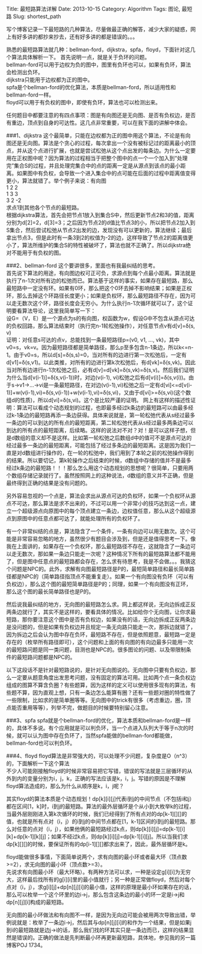 Title: 最短路算法详解
Date: 2013-10-15
Category: Algorithm
Tags: 图论, 最短路
Slug: shortest_path

写个博客记录一下最短路的几种算法，尽量做最正确的解答，减少大家的疑惑，网上有好多讲的都抄来抄去，还有好多讲的都是错误的。。。

熟悉的最短路算法就几种：bellman-ford，dijkstra，spfa，floyd，下面针对这几个算法具体解析一下。
首先说明一点，就是关于负环的问题。  
bellman-ford可以用于边权为负的图中，图里有负环也可以，如果有负环，算法会检测出负环。  
dijkstra只能用于边权都为正的图中。  
spfa是个bellman-ford的优化算法，本质是bellman-ford，所以适用性和bellman-ford一样。  
floyd可以用于有负权的图中，即使有负环，算法也可以检测出来。

任何题目中都要注意的有四点事项：图是有向图还是无向图、是否有负权边，是否有重边，顶点到自身的可达性。这几点非常重要，可以在我下面的讲解中体会。

###1、dijkstra
这个最简单，只能在边权都为正的图中用这个算法，不论是有向图还是无向图。算法是个贪心的过程，每次拿出一个没有被标记过的距离最小的顶点，并从这个点进行扩展，也就是尝试松弛从这个点出发的每条边。为什么一定要用在正权图中呢？因为算法的过程相当于把整个图中的点一个一个加入到“处理完”集合S的过程，并且处理完集合中的点的距离一定是从源点到该点的最小距离。如果图中有负权，会导致一个进入集合中的点可能在后面的过程中距离值变得更小，算法就错了。举个例子来说：有向图  
1 2 2  
1 3 3  
3 2 -2  
求点1到其他各个节点的最短路。  
根据dijkstra算法，首先会把节点1放入到集合S中，然后更新节点2和3的值，距离分别为d[2]=2，d[3]=3；之后因为节点2的d值比节点3的小，所以把节点2加入到S集合，然后尝试松弛从节点2出发的边，发现没有可以更新的，算法继续；最后拿出节点3，但是此时有一条3到2的权值为-2的边，这样导致了节点2的距离值更小了，算法所维护的集合S的特性被破坏了，算法也就不正确了。所以dijkstra绝对不能用于有负权的图。

###2、bellman-ford
这个要讲很多，里面也有我最纠结的思考。  
首先说下算法的用途，有向图边权可正可负，求源点到每个点最小距离。算法就是执行了n-1次对所有边的松弛而已。算法基于这样的事实，如果存在最短路，那么最短路中一定没有环。如果有0环，那么把这个0环去掉不影响结果；如果是正权环，那么去掉这个环路径长度更小；如果是负权环，那么最短路径不存在，因为可以走无数次这个环，路径长度会无穷小。为什么执行n-1次循环就可以了，这个证明要看算法导论，这里我简单写一下：  
设G=（V，E）是一个源点为s的有向图，权函数为w，假设G中不包含从源点可达的负权回路，那么算法结束时（执行完n-1轮松弛操作），对任意节点v有d[v]=δ(s, v)  
证明：对任意s可达的点v，总能找到一条最短路径p=(v0, v1, ..., vk)，其中v0=s，vk=v。因为最短路径都是简单路径，那么p至多包含n-1条边，所以k<=n-1。由于v0=s，所以d[s]=δ(s,s)=0，当对所有的边进行第一次松弛后，一定有d[v1]=δ(s,v1)。以此类推，对所有的边进行第k次松弛后，有d[vk]=δ(s,vk)。因此当对所有边进行n-1次松弛之后，必有d[v]=d[vk]=δ(s,vk)=δ(s,v)。然后我们证明为什么当d[v(i-1)]=δ(s,v(i-1))时，对边(v(i-1), vi)松弛之后有d[v(i)]=δ(s,v(i))。由于s->v1->...->vi是一条最短路径，在对边(v(i-1),vi)松弛之后一定有d[vi]<=d[v(i-1)]+w(v(i-1),vi)=δ(s,v(i-1))+w(v(i-1),vi)=δ(s,vi)，又由于d[vi]>=δ(s,vi)(这个数组d的性质)，所以d[vi]=δ(s,vi)。这个是比较严谨的证明。  网上有这样的描述性证明：算法可以看成个动态规划的过程，也即最多经过k条边的最短路可以由最多经过k-1条边的最短路再添一条边获得。具体来说就是，第一轮松弛代表从s经过最多一条边的可以到达的所有点的最短距离，第二轮松弛代表从s经过最多两条边可以到达的所有点的最短距离，后续略。这样的说法对不对？对！是可以这样子想，但是d数组的意义却不是这样。比如第一轮松弛之后数组d中的值可不是源点可达的经过最多一条边的最短距离，可能包括了经过多条边的最短距离。这是因为我们一直是对d数组进行操作的，在一轮的松弛中，我们用到了本轮之前的松弛操作得到的结果。所以要切记，第k轮操作之后结束的时候，d数组中存储的值并不是最多经过k条边的最短路！！！那么怎么用这个动态规划的思想呢？很简单，只要用两个数组存储记录就行了。虽然按照网上的这种说法，d数组的意义并不正确，但是最终得到正确的结果是没有问题的。

另外容易忽视的一个点是，算法会求出从源点可达的负权环，如果一个负权环从源点不可达，那么算法是求不出来的，不过可以用一个非常小的技巧达到这一点，建立一个超级源点向原图中的每个顶点建立一条边，边权值任意，那么从这个超级源点到原图中的任意点都可达了，就能处理所有的负权环了。

有一个非常纠结的点是，算法隐含了一个条件，一条有向边可以用无数次。这个可能是非常容易忽略的地方，虽然很少有题目会涉及到，但是还是值得思考一下。像我在上面讲的，如果存在一个负权环，那么最短路径不存在，这就隐含了一条边可以走无数次，那如果一条边只能走一次呢？这种情况下所有的最短路算法都不能用了，但是图中任意点的最短路都会存在，怎么求有待思考，我是不会做。。。我猜这个问题是NPC的。此外，求解有向图最短路径是P的，最短简单路径和最长简单路径都是NPC的（简单路径指顶点不能重复走）。如果一个有向图没有负环（可以有负权边），那么这个图的最短简单路径是P的；同理，如果一个有向图没有正环，那么这个图的最长简单路径也是P的。

然后说我最纠结的地方，无向图的最短路怎么求。网上都这样说，无向边拆成正反两条边就行了，其实不是这样的，要看具体的情况。比如给你个无向图，让你求最短路，那你要注意这个图中是否有负权边，如果没有的话，无向边拆成正反两条边是没问题的，但是如果有负权边并且规定一条无向路只能走一次，那拆边就错了，因为拆边之后会认为图中存在负环，最短路不存在，但是依照题意，最短路一定是存在的（枚举所有路径即可），这个问题和上面的有向图的有向边最多只能用一次的最短路问题是同一类问题，目测也是NPC的。很多图论的问题、以及带限制条件的最短路问题都是NPC的。

以下这段话不是针对最短路说的，是针对无向图说的。无向图中只要有负权边，那么一定要从题意角度出发思考问题，没有固定的算法可用。比如两个点一条负权边组成的图算不算含负圈？有些题算，因为这样的定义可以使用很多现有的算法，有些题不算，因为直观上想，只有一条边怎么能算有圈？还有一些题对圈的特性做了一些限制，比如求的是简单圈等等。无向图中的trick有很多（考虑重边，圈，顶点能否重用等等），列举不完，做题目的时候要特别留心注意。

###3、spfa
spfa就是个bellman-ford的优化，算法本质和bellman-ford是一样的，具体不多说。有个应用就是可以判负环，当一个点进入队列大于等于n次的时候，就可以认为图中存在负环了，当然spfa能做的bellman-ford都能做，bellman-ford也可以判负环。

###4、floyd
floyd算法是非常强大的，可以处理不少问题，复杂度是O（n^3）的，下面解析一下这个算法  
不少人可能刚接触floyd的时候非常容易把它写错，错误的写法就是三层循环的从外到内的变量分别为i，j，k，正确的写法应该是k，i，j。写错的原因是不理解floyd算法造成的，那么为什么从顺序是k，i，j呢？

其实floyd的算法本质是个动态规划！dp[k][i][j]代表i到j的中间节点（不包括i和j）都在区间[1，k]时，i到j的最短路。算法的最外层循环是个从小到大枚举k的过程，当最外层刚刚进入第k次循环的时候，我们已经得到了所有点对的dp[k-1][][]的值，也就是所有点对（i，j）的i到j的中间节点都在[1，k-1]区间的i到j的最短路。那么对任意的点对（i，j），如果他俩的最短路经过k点，则dp[k][i][j]=dp[k-1][i][k]+dp[k-1][k][j]；如果不经过k点，则dp[k][i][j]=dp[k-1][i][j]。所以当我们求dp[k][][]的时候，要保证所有的dp[i-1][][]都求出来了，因此，最外层循环是k。

floyd能做很多事情，下面简单说两个，求有向图的最小环或者最大环（顶点数>=2），求无向图的最小环（顶点数>=3）。  
先说求有向图最小环（最大环略）。有两种方法可以求，一种是设定g[i][i]为无穷大，这样最后找所有的g[i][i]里的最小值就行；另一种是正常做floyd，然后对每个点对（i，j），求g[i][j]+dp[n][j][i]的最小值，这样的原理是最小环如果存在的话，那么可以枚举一个这个环里的边i->j，那么包含这条边的最小的环一定是i->j和dp[n][j][i]构成的最短路。

无向图的最小环做法和有向图不一样，是因为无向边可能会被用两次导致出错，举例说就是：枚举了一条边i->j，然后其与dp[n][j][i]的和作为一个结果，但是如果j到i的最短路就是边j->i的话，那么我们找的环其实只是一条边而已，这样的结果显然是错误的。正确的做法是先判断最小环再更新最短路，具体地，参见我的另一篇博客POJ 1734。